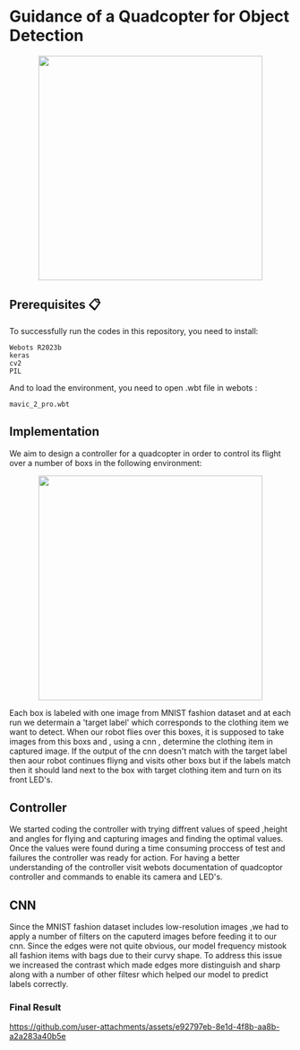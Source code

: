 # Guidance of a Quadcopter for Object Detection
<p align = "center">
   <img src="https://github.com/user-attachments/assets/48067e55-711a-434c-b238-9cb7c6892f14" width = "400" >
</p>

## Prerequisites 📋
To successfully run the codes in this repository, you need to install:

    Webots R2023b
    keras  
    cv2
    PIL
    
And to load the environment, you need to open .wbt file in webots :

    mavic_2_pro.wbt

## Implementation
We aim to design a controller for a quadcopter in order to control its flight over a number of boxs in the following environment:

<p align = "center">
  <img src="https://github.com/user-attachments/assets/d18c1414-8f01-4bf2-8b09-fd9b29ce7dde" width = "400" >
</p>

Each box is labeled with one image from MNIST fashion dataset and at each run we determain a 'target label' which corresponds to the clothing item we want to detect. When our robot flies over this boxes, it is supposed to take images from this boxs and , using a cnn , determine the clothing item in captured image. If the output of the cnn doesn't match with the target label then aour robot continues fliyng and visits other boxs but if the labels match then it should land next to the box with target clothing item and turn on its front LED's.
## Controller
We started coding the controller with trying diffrent values of speed ,height and angles for flying and capturing images and finding the optimal values. Once the values were found during a time consuming proccess of test and failures the controller was ready for action. For having a better understanding of the controller visit webots documentation of quadcoptor controller and commands to enable its camera and LED's.
## CNN
Since the MNIST fashion dataset includes low-resolution images ,we had to apply a number of filters on the caputerd images before feeding it to our cnn. Since the edges were not quite obvious, our model frequency mistook all fashion items with bags due to their curvy shape. To address this issue we increased the contrast which made edges more distinguish and sharp along with a number of other filtesr which helped our model to predict labels correctly.

### Final Result

https://github.com/user-attachments/assets/e92797eb-8e1d-4f8b-aa8b-a2a283a40b5e


